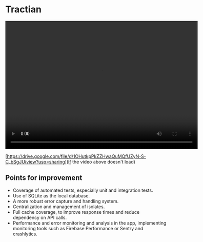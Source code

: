 # Tractian

<video width="600" height="400" controls>
  <source src="app_emulation.mp4" type="video/mp4">
</video>

[https://drive.google.com/file/d/1OHutkpPkZZHwaQuMQfUZyN-S-C_bSgJU/view?usp=sharing](If the video above doesn't load)

## Points for improvement
- Coverage of automated tests, especially unit and integration tests.
- Use of SQLite as the local database.
- A more robust error capture and handling system.
- Centralization and management of isolates.
- Full cache coverage, to improve response times and reduce dependency on API calls.
- Performance and error monitoring and analysis in the app, implementing monitoring tools such as Firebase Performance or Sentry and crashlytics.
